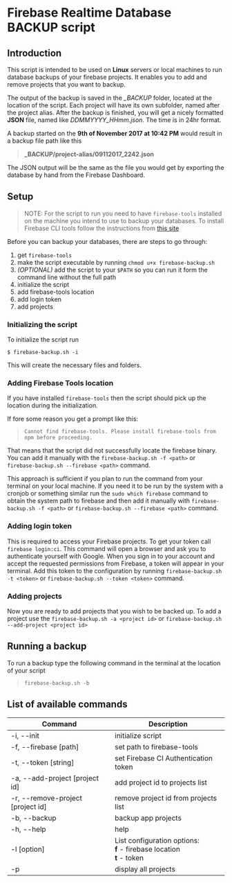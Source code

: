 # Firebase Realtime Database BACKUP script

## Introduction

This script is intended to be used on **Linux** servers or local machines to run database backups of your firebase projects. It enables you to add and remove projects that you want to backup.

The output of the backup is saved in the *_BACKUP* folder, located at the location of the script. Each project will have its own subfolder, named after the project alias. After the backup is finished, you will get a nicely formatted **JSON** file, named like *DDMMYYYY_HHmm.json*. The time is in 24hr format.

A backup started on the **9th of November 2017 at 10:42 PM** would result in a backup file path like this

> **_BACKUP/project-alias/09112017_2242.json**

The JSON output will be the same as the file you would get by exporting the database by hand from the Firebase Dashboard.

## Setup

> NOTE: For the script to run you need to have `firebase-tools` installed on the machine you intend to use to backup your databases. To install Firebase CLI tools follow the instructions from [this site](https://firebase.google.com/docs/cli/)

Before you can backup your databases, there are steps to go through:

1. get `firebase-tools`
1. make the script executable by running `chmod u+x firebase-backup.sh`
1. *(OPTIONAL)* add the script to your `$PATH` so you can run it form the command line without the full path
1. initialize the script
1. add firebase-tools location
1. add login token
1. add projects

### Initializing the script

To initialize the script run

`$ firebase-backup.sh -i`

This will create the necessary files and folders.

### Adding Firebase Tools location

If you have installed `firebase-tools` then the script should pick up the location during the initialization.

If fore some reason you get a prompt like this:

> `Cannot find firebase-tools. Please install firebase-tools from npm before proceeding.`

That means that the script did not successfully locate the firebase binary. You can add it manually with the `firebase-backup.sh -f <path>` or `firebase-backup.sh --firebase <path>` command.

This approach is sufficient if you plan to run the command from your terminal on your local machine. If you need it to be run by the system with a cronjob or something similar run the `sudo which firebase` command to obtain the system path to firebase and then add it manually with `firebase-backup.sh -f <path>` or `firebase-backup.sh --firebase <path>` command.

### Adding login token

This is required to access your Firebase projects. To get your token call `firebase login:ci`. This command will open a browser and ask you to authenticate yourself with Google. When you sign in to your account and accept the requested permissions from Firebase, a token will appear in your terminal. Add this token to the configuration by running `firebase-backup.sh -t <token>` or `firebase-backup.sh --token <token>` command.

### Adding projects

Now you are ready to add projects that you wish to be backed up. To add a project use the `firebase-backup.sh -a <project id>` or `firebase-backup.sh --add-project <project id>`

## Running a backup

To run a backup type the following command in the terminal at the location of your script

> `firebase-backup.sh -b`

## List of available commands

| Command                             | Description                                                                       |
| ------------------------------------|-----------------------------------------------------------------------------------|
|  -i, --init                         |   initialize script                                                               |
|  -f, --firebase [path]              |   set path to firebase-tools                                                      |
|  -t, --token [string]               |   set Firebase CI Authentication token                                            |
|  -a, --add-project [project id]     |   add project id to projects list                                                 |
|  -r, --remove-project [project id]  |   remove project id from projects list                                            |
|  -b, --backup                       |   backup app projects                                                             |
|  -h, --help                         |   help                                                                            |
|  -l [option]                        |   List configuration options: </br> **f** - firebase location </br> **t** - token |
|  -p                                 |   display all projects                                                            |